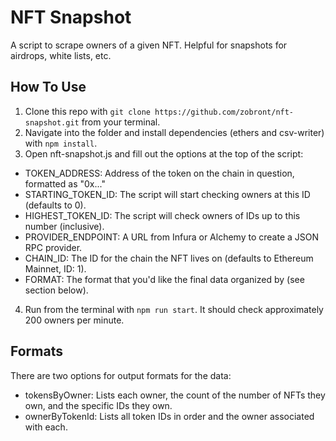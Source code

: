 # NFT Snapshot

A script to scrape owners of a given NFT. Helpful for snapshots for airdrops, white lists, etc.

## How To Use

1) Clone this repo with `git clone https://github.com/zobront/nft-snapshot.git` from your terminal.
2) Navigate into the folder and install dependencies (ethers and csv-writer) with `npm install`.
3) Open nft-snapshot.js and fill out the options at the top of the script:

- TOKEN_ADDRESS: Address of the token on the chain in question, formatted as "0x..."
- STARTING_TOKEN_ID: The script will start checking owners at this ID (defaults to 0).
- HIGHEST_TOKEN_ID: The script will check owners of IDs up to this number (inclusive).
- PROVIDER_ENDPOINT: A URL from Infura or Alchemy to create a JSON RPC provider.
- CHAIN_ID: The ID for the chain the NFT lives on (defaults to Ethereum Mainnet, ID: 1).
- FORMAT: The format that you'd like the final data organized by (see section below).

4) Run from the terminal with `npm run start`. It should check approximately 200 owners per minute.

## Formats

There are two options for output formats for the data:

- tokensByOwner: Lists each owner, the count of the number of NFTs they own, and the specific IDs they own.
- ownerByTokenId: Lists all token IDs in order and the owner associated with each.